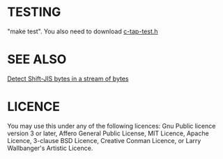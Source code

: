 # TESTING

"make test". You also need to download [c-tap-test.h](https://www.lemoda.net/c/simple-tap-test/c-tap-test.h)

# SEE ALSO

[Detect Shift-JIS bytes in a stream of bytes](https://www.lemoda.net/c/detect-shift-jis/)

# LICENCE

You may use this under any of the following licences: Gnu Public
licence version 3 or later, Affero General Public License, MIT
Licence, Apache Licence, 3-clause BSD Licence, Creative Conman
Licence, or Larry Wallbanger's Artistic Licence.
